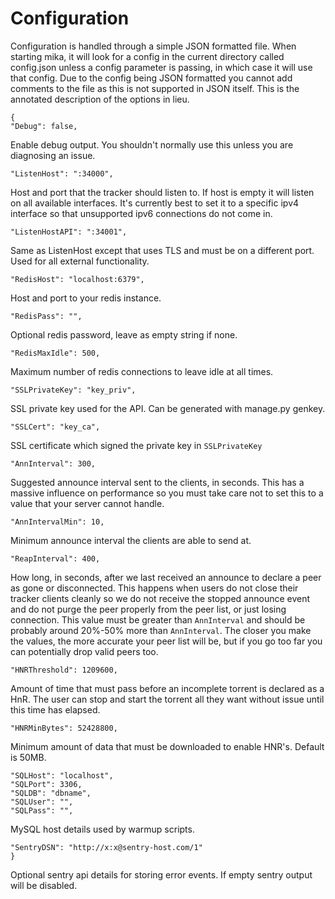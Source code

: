 # Configuration

Configuration is handled through a simple JSON formatted file. When starting mika,
it will look for a config in the current directory called config.json unless a config
parameter is passing, in which case it will use that config. Due to the config being 
JSON formatted you cannot add comments to the file as this is not supported in JSON itself. This
is the annotated description of the options in lieu.


    {
    "Debug": false,
    
    
Enable debug output. You shouldn't normally use this unless you are diagnosing an issue.

    "ListenHost": ":34000",
        
Host and port that the tracker should listen to. If host is empty it will listen
on all available interfaces. It's currently best to set it to a specific ipv4 interface
so that unsupported ipv6 connections do not come in.

    "ListenHostAPI": ":34001",

Same as ListenHost except that uses TLS and must be on a different port. Used for all external 
functionality.

    "RedisHost": "localhost:6379",
    
Host and port to your redis instance.

    "RedisPass": "",

Optional redis password, leave as empty string if none.

    "RedisMaxIdle": 500,
    
Maximum number of redis connections to leave idle at all times.

    "SSLPrivateKey": "key_priv",

SSL private key used for the API. Can be generated with manage.py genkey.
    
    "SSLCert": "key_ca",
    
SSL certificate which signed the private key in `SSLPrivateKey`

    "AnnInterval": 300,
    
Suggested announce interval sent to the clients, in seconds. This has a massive influence on performance so
you must take care not to set this to a value that your server cannot handle.

    "AnnIntervalMin": 10,
    
Minimum announce interval the clients are able to send at.

    "ReapInterval": 400,
    
How long, in seconds, after we last received an announce to declare a peer as gone or disconnected.
This happens when users do not close their tracker clients cleanly so we do not receive the
stopped announce event and do not purge the peer properly from the peer list, or just losing connection. 
This value must be greater than `AnnInterval` and should be probably around 20%-50% more than `AnnInterval`. The closer
you make the values, the more accurate your peer list will be, but if you go too far you can potentially drop
valid peers too.

    "HNRThreshold": 1209600,
    
Amount of time that must pass before an incomplete torrent is declared as a HnR. The user can stop and 
start the torrent all they want without issue until this time has elapsed.
 
    "HNRMinBytes": 52428800,
    
Minimum amount of data that must be downloaded to enable HNR's. Default is 50MB.

    "SQLHost": "localhost",
    "SQLPort": 3306,
    "SQLDB": "dbname",
    "SQLUser": "",
    "SQLPass": "",
    
MySQL host details used by warmup scripts.

    "SentryDSN": "http://x:x@sentry-host.com/1"
    }
  
Optional sentry api details for storing error events. If empty sentry output will be
disabled.